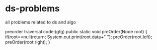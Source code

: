 # ds-problems
all problems related to ds and algo

preorder traversal code:(gfg)
 public static void preOrder(Node root) {
        if(root==null)return;
        System.out.print(root.data+" ");
        preOrder(root.left);
        preOrder(root.right);
    }

